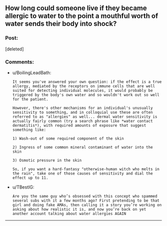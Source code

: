 ## How long could someone live if they became allergic to water to the point a mouthful worth of water sends their body into shock?

### Post:

[deleted]

### Comments:

- u/BoilingLeadBath:
  ```
  It seems you've answered your own question: if the effect is a true allergy, mediated by the receptors on immune cells that are well suited for detecting individual molecules, it would probably be triggered by the body's own water and so wouldn't work out so well for the patient.

  However, there's other mechanisms for an individual's unusually sensitivity to something, and in colloquial use these are often referred to as "allergies" as well... dermal water sensitivity is actually fairly common (try a search phrase like *water contact dermatitis*), with required amounts of exposure that suggest something like:

  1) Wash-out of some required component of the skin

  2) Ingress of some common mineral contaminant of water into the skin

  3) Osmotic pressure in the skin

  So, if you want a hard-fantasy "otherwise-human witch who melts in the rain", take one of those causes of sensitivity and dial the effect up to 11.
  ```

- u/TBestIG:
  ```
  Are you the same guy who’s obsessed with this concept who spammed several subs with it a few months ago? First pretending to be that girl and doing fake AMAs, then calling it a story you’re working on asking about how realistic it is, and now you’re back on yet another account talking about water allergies AGAIN
  ```

---

